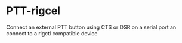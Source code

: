 # PTT-rigcel
Connect an external PTT button using CTS or DSR on a serial port an connect to a rigctl compatible device

